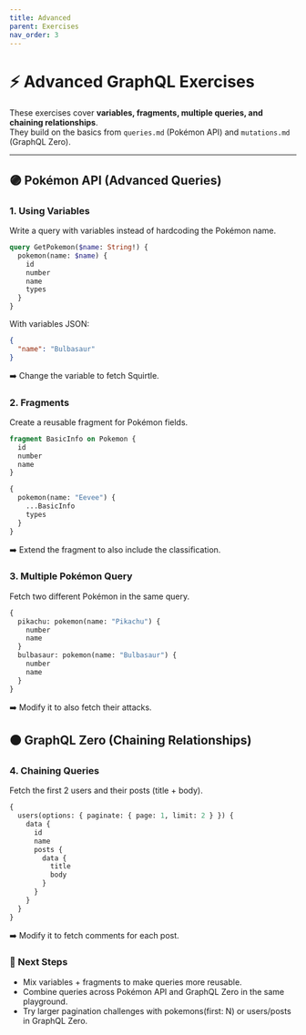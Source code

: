 ```yaml
---
title: Advanced
parent: Exercises
nav_order: 3
---
```


# ⚡ Advanced GraphQL Exercises

These exercises cover **variables, fragments, multiple queries, and chaining
relationships**.  
They build on the basics from `queries.md` (Pokémon API) and `mutations.md`
(GraphQL Zero).

---

## 🟣 Pokémon API (Advanced Queries)

### 1. Using Variables

Write a query with variables instead of hardcoding the Pokémon name.

```graphql
query GetPokemon($name: String!) {
  pokemon(name: $name) {
    id
    number
    name
    types
  }
}
```

With variables JSON:

```json
{
  "name": "Bulbasaur"
}
```

➡️ Change the variable to fetch Squirtle.

### 2. Fragments

Create a reusable fragment for Pokémon fields.

```graphql
fragment BasicInfo on Pokemon {
  id
  number
  name
}

{
  pokemon(name: "Eevee") {
    ...BasicInfo
    types
  }
}
```

➡️ Extend the fragment to also include the classification.

### 3. Multiple Pokémon Query

Fetch two different Pokémon in the same query.

```graphql
{
  pikachu: pokemon(name: "Pikachu") {
    number
    name
  }
  bulbasaur: pokemon(name: "Bulbasaur") {
    number
    name
  }
}
```

➡️ Modify it to also fetch their attacks.

## 🟠 GraphQL Zero (Chaining Relationships)

### 4. Chaining Queries

Fetch the first 2 users and their posts (title + body).

```graphql
{
  users(options: { paginate: { page: 1, limit: 2 } }) {
    data {
      id
      name
      posts {
        data {
          title
          body
        }
      }
    }
  }
}
```

➡️ Modify it to fetch comments for each post.

### 🌱 Next Steps

- Mix variables + fragments to make queries more reusable.
- Combine queries across Pokémon API and GraphQL Zero in the same playground.
- Try larger pagination challenges with pokemons(first: N) or users/posts in
  GraphQL Zero.
